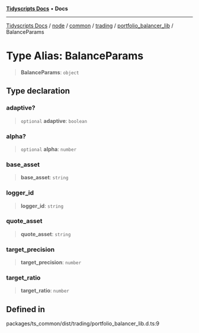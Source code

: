 [**Tidyscripts Docs**](../../../../../../../../../README.md) • **Docs**

***

[Tidyscripts Docs](../../../../../../../../../globals.md) / [node](../../../../../../../README.md) / [common](../../../../../README.md) / [trading](../../../README.md) / [portfolio\_balancer\_lib](../README.md) / BalanceParams

# Type Alias: BalanceParams

> **BalanceParams**: `object`

## Type declaration

### adaptive?

> `optional` **adaptive**: `boolean`

### alpha?

> `optional` **alpha**: `number`

### base\_asset

> **base\_asset**: `string`

### logger\_id

> **logger\_id**: `string`

### quote\_asset

> **quote\_asset**: `string`

### target\_precision

> **target\_precision**: `number`

### target\_ratio

> **target\_ratio**: `number`

## Defined in

packages/ts\_common/dist/trading/portfolio\_balancer\_lib.d.ts:9
